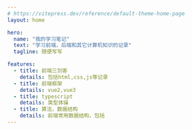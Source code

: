 ```yaml
---
# https://vitepress.dev/reference/default-theme-home-page
layout: home

hero:
  name: "我的学习笔记"
  text: "学习前端，后端和其它计算机知识的记录"
  tagline: 随便写写

features:
  - title: 前端三剑客
    details: 包括html,css,js等记录
  - title: 前端框架
    details: vue2,vue3
  - title: typescript
    details: 类型体操
  - title: 算法，数据结构
    details: 前端常用数据结构，包括
---
```


